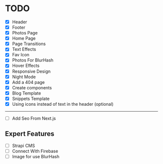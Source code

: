 # TODO

- [x] Header
- [x] Footer
- [x] Photos Page
- [x] Home Page
- [x] Page Transitions
- [x] Text Effects
- [x] Fav Icon
- [x] Photos For BlurHash
- [x] Hover Effects
- [x] Responsive Design
- [x] Night Mode
- [x] Add a 404 page
- [x] Create components
- [x] Blog Template
- [x] Snippets Template
- [x] Using icons instead of text in the header (optional)

---

- [ ] Add Seo From Next.js

## Expert Features

- [ ] Strapi CMS
- [ ] Connect With Firebase
- [ ] Image for use BlurHash
